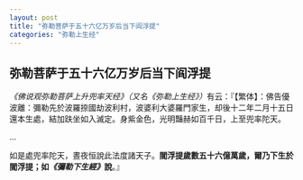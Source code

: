 ```yaml
---
layout: post
title: "弥勒菩萨于五十六亿万岁后当下阎浮提"
categories: "弥勒上生经"
---
```


## 弥勒菩萨于五十六亿万岁后当下阎浮提

<cite>《佛说观弥勒菩萨上升兜率天经》（又名《弥勒上生经》）</cite>有云：『【繁体】：佛告優波離：彌勒先於波羅捺國劫波利村，波婆利大婆羅門家生，却後十二年二月十五日還本生處，結加趺坐如入滅定。身紫金色，光明豔赫如百千日，上至兜率陀天。

...

如是處兜率陀天，晝夜恒說此法度諸天子。<strong style="bottomborder2px-red">閻浮提歲數五十六億萬歲，爾乃下生於閻浮提；如<cite>《彌勒下生經》</cite>說</strong>。』